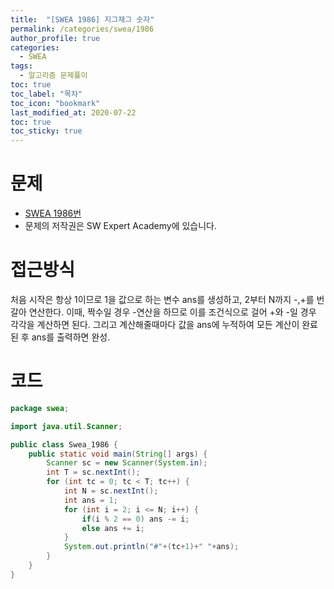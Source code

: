 ```yaml
---
title:  "[SWEA 1986] 지그재그 숫자"
permalink: /categories/swea/1986
author_profile: true
categories:
  - SWEA
tags:
  - 알고리즘 문제풀이
toc: true
toc_label: "목차"
toc_icon: "bookmark"
last_modified_at: 2020-07-22
toc: true
toc_sticky: true
---
```


# 문제  
* [SWEA 1986번](https://swexpertacademy.com/main/code/problem/problemDetail.do?contestProbId=AV5PxmBqAe8DFAUq)  
* 문제의 저작권은 SW Expert Academy에 있습니다. 

# 접근방식 
처음 시작은 항상 1이므로 1을 값으로 하는 변수 ans를 생성하고, 2부터 N까지 -,+를 번갈아 연산한다. 이때, 짝수일 경우 -연산을 하므로 이를 조건식으로 걸어 +와 -일 경우 각각을 계산하면 된다. 그리고 계산해줄때마다 값을 ans에 누적하여 모든 계산이 완료된 후 ans를 출력하면 완성.

# 코드
```java
package swea;

import java.util.Scanner;

public class Swea_1986 {
    public static void main(String[] args) {
        Scanner sc = new Scanner(System.in);
        int T = sc.nextInt();
        for (int tc = 0; tc < T; tc++) {
            int N = sc.nextInt();
            int ans = 1;
            for (int i = 2; i <= N; i++) {
                if(i % 2 == 0) ans -= i;
                else ans += i;
            }
            System.out.println("#"+(tc+1)+" "+ans);
        }
    }
}
```